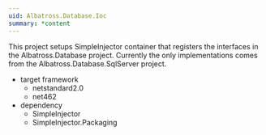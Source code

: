 ```yaml
---
uid: Albatross.Database.Ioc
summary: *content
---
```


This project setups SimpleInjector container that registers the interfaces in the Albatross.Database project.  Currently the only implementations comes from the Albatross.Database.SqlServer project.

* target framework
    * netstandard2.0
    * net462
* dependency
    * SimpleInjector
    * SimpleInjector.Packaging

